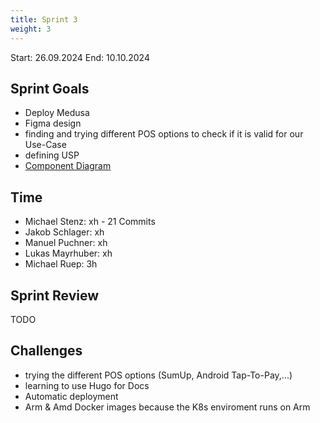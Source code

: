 ```yaml
---
title: Sprint 3
weight: 3
---
```


<title>{{.Title}}</title>

Start: 26.09.2024
End: 10.10.2024

## Sprint Goals
- Deploy Medusa
- Figma design
- finding and trying different POS options to check if it is valid for our Use-Case
- defining USP
- [Component Diagram](/docs/docs/diagrams/component-diagram)

## Time
- Michael Stenz: xh - 21 Commits
- Jakob Schlager: xh
- Manuel Puchner: xh
- Lukas Mayrhuber: xh
- Michael Ruep: 3h

## Sprint Review
TODO


## Challenges
- trying the different POS options (SumUp, Android Tap-To-Pay,...)
- learning to use Hugo for Docs
- Automatic deployment
- Arm & Amd Docker images because the K8s enviroment runs on Arm
